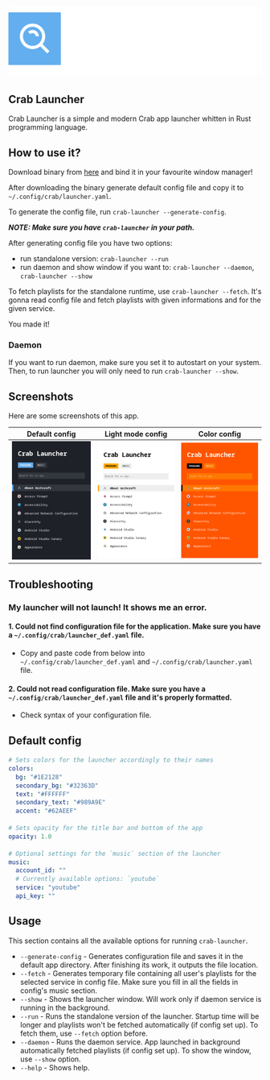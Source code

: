 # ![Logo](https://raw.githubusercontent.com/crab-wm/launcher/main/.github/assets/crab_launcher_big.svg)

## Crab Launcher
Crab Launcher is a simple and modern Crab app launcher whitten in Rust programming language.

## How to use it?
Download binary from [here](https://github.com/crab-wm/launcher/releases) and bind it in your favourite window manager!

After downloading the binary generate default config file and copy it to `~/.config/crab/launcher.yaml`.

To generate the config file, run `crab-launcher --generate-config`.

***NOTE: Make sure you have `crab-launcher` in your path.*** 

After generating config file you have two options:
- run standalone version: `crab-launcher --run`
- run daemon and show window if you want to: `crab-launcher --daemon`, `crab-launcher --show`

To fetch playlists for the standalone runtime, use `crab-launcher --fetch`. It's gonna read config file and fetch playlists with given informations and for the given service.

You made it!

### Daemon
If you want to run daemon, make sure you set it to autostart on your system. Then, to run launcher you will only need to run `crab-launcher --show`.

## Screenshots
Here are some screenshots of this app.

|                                                    Default config                                                    |                                                  Light mode config                                                   |                                                     Color config                                                     |
|:--------------------------------------------------------------------------------------------------------------------:|:--------------------------------------------------------------------------------------------------------------------:|:--------------------------------------------------------------------------------------------------------------------:|
| ![Screenshot 1](https://raw.githubusercontent.com/crab-wm/launcher/main/.github/assets/screenshots/screenshot_3.png) | ![Screenshot 2](https://raw.githubusercontent.com/crab-wm/launcher/main/.github/assets/screenshots/screenshot_2.png) | ![Screenshot 3](https://raw.githubusercontent.com/crab-wm/launcher/main/.github/assets/screenshots/screenshot_1.png) |

## Troubleshooting
### My launcher will not launch! It shows me an error.

#### 1. Could not find configuration file for the application. Make sure you have a `~/.config/crab/launcher_def.yaml` file.
- Copy and paste code from below into `~/.config/crab/launcher_def.yaml` and `~/.config/crab/launcher.yaml` file.

#### 2. Could not read configuration file. Make sure you have a `~/.config/crab/launcher_def.yaml` file and it's properly formatted.
- Check syntax of your configuration file.

## Default config
```yaml
# Sets colors for the launcher accordingly to their names
colors:
  bg: "#1E2128"
  secondary_bg: "#32363D"
  text: "#FFFFFF"
  secondary_text: "#989A9E"
  accent: "#62AEEF"

# Sets opacity for the title bar and bottom of the app
opacity: 1.0

# Optional settings for the `music` section of the launcher
music:
  account_id: ""
  # Currently available options: `youtube`
  service: "youtube"
  api_key: ""
```

## Usage
This section contains all the available options for running `crab-launcher`.
- `--generate-config` - Generates configuration file and saves it in the default app directory. After finishing its work, it outputs the file location.
- `--fetch` - Generates temporary file containing all user's playlists for the selected service in config file. Make sure you fill in all the fields in config's music section.
- `--show` - Shows the launcher window. Will work only if daemon service is running in the background.
- `--run` - Runs the standalone version of the launcher. Startup time will be longer and playlists won't be fetched automatically (if config set up). To fetch them, use `--fetch` option before.
- `--daemon` - Runs the daemon service. App launched in background automatically fetched playlists (if config set up). To show the window, use `--show` option.
- `--help` - Shows help.
